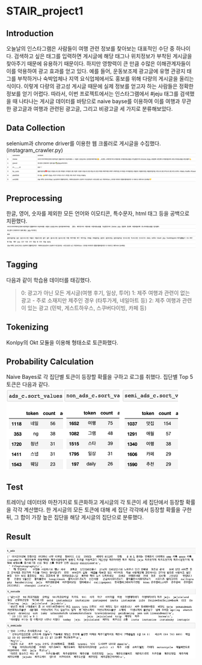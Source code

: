 # STAIR_project1
## Introduction
오늘날의 인스타그램은 사람들이 여행 관련 정보를 찾아보는 대표적인 수단 중 하나이다. 검색하고 싶은 태그를 입력하면 게시글에 해당 태그나 위치정보가 부착된 게시글을 찾아주기 때문에 유용하기 때문이다. 하지만 영향력이 큰 만큼 수많은 이해관계자들이 이를 악용하여 광고 효과를 얻고 있다. 예를 들어, 운동보조제 광고글에 유명 관광지 태그를 부착하거나 숙박업체나 지역 요식업체에서도 홍보를 위해 다량의 게시글을 올리는 식이다. 이렇게 다량의 광고성 게시글 때문에 실제 정보를 얻고자 하는 사람들은 정확한 정보를 얻기 어렵다. 따라서, 이번 프로젝트에서는 인스타그램에서 #jeju 태그를 검색했을 때 나타나는 게시글 데이터를 바탕으로 naive bayse를 이용하여 이를 여행과 무관한 광고글과 여행과 관련된 광고글, 그리고 비광고글 세 가지로 분류해보았다.

## Data Collection
selenium과 chrome driver를 이용한 웹 크롤러로 게시글을 수집했다. (instagram_crawler.py)
![sample1](./img/Data_Collection.png)

## Preprocessing
한글, 영어, 숫자를 제외한 모든 언어와 이모티콘, 특수문자, html 태그 등을 공백으로 치환했다.
![sample2](./img/Preprocessing.png)

## Tagging
다음과 같이 학습용 데이터를 태깅했다.
> 0: 광고가 아닌 모든 게시글(여행 후기, 일상, 투어)
> 1: 제주 여행과 관련이 없는 광고 - 주로 소재지만 제주인 경우 (타투가게, 네일아트 등)
> 2: 제주 여행과 관련이 있는 광고 (민박, 게스트하우스, 스쿠버다이빙, 카페 등)

## Tokenizing
Konlpy의 Okt 모듈을 이용해 형태소로 토큰화했다.

## Probability Calculation
Naive Bayes로 각 집단별 토큰이 등장할 확률을 구하고 로그를 취했다. 집단별 Top 5 토큰은 다음과 같다.
![sample3](./img/Probability_Calculation.png)

## Test
트레이닝 데이터와 마찬가지로 토큰화하고 게시글의 각 토큰이 세 집단에서 등장할 확률을 각각 계산했다. 한 게시글의 모든 토큰에 대해 세 집단 각각에서 등장할 확률을 구한 뒤, 그 합이 가장 높은 집단을 해당 게시글의 집단으로 분류했다.

## Result
![sample4](./img/result_ads.png)
![sample5](./img/result_nonads.png)
![sample6](./img/result_semiads.png)

